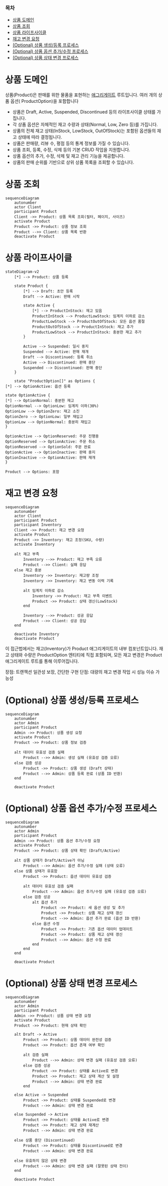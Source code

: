 ### 목차

- [상품 도메인](#상품-도메인)
- [상품 조회](#상품-조회)
- [상품 라이프사이클](#상품-라이프사이클)
- [재고 변경 요청](#재고-변경-요청)
- [(Optional) 상품 생성/등록 프로세스](#optional-상품-생성등록-프로세스)
- [(Optional) 상품 옵션 추가/수정 프로세스](#optional-상품-옵션-추가수정-프로세스)
- [(Optional) 상품 상태 변경 프로세스](#optional-상품-상태-변경-프로세스)

# 상품 도메인

상품(Product)은 판매를 위한 물품을 표현하는 [애그리게이트](https://en.wikipedia.org/wiki/Domain-driven_design#Aggregates) 루트입니다. 여러 개의 상품 옵션(
ProductOption)을 포함합니다

- 상품은 Draft, Active, Suspended, Discontinued 등의 라이프사이클 상태를 가집니다.
- 각 상품 옵션은 자체적인 재고 수량과 상태(Normal, Low, Zero 등)를 가집니다.
- 상품의 전체 재고 상태(InStock, LowStock, OutOfStock)는 포함된 옵션들의 재고 상태에 따라 결정됩니다.
- 상품은 판매량, 리뷰 수, 평점 등의 통계 정보를 가질 수 있습니다.
- 상품 조회, 등록, 수정, 삭제 등의 기본 CRUD 작업을 지원합니다.
- 상품 옵션의 추가, 수정, 삭제 및 재고 관리 기능을 제공합니다.
- 상품의 판매 순위를 기반으로 상위 상품 목록을 조회할 수 있습니다.

# 상품 조회

```mermaid
sequenceDiagram
    autonumber
    actor Client
    participant Product
    Client ->> Product: 상품 목록 조회(필터, 페이지, 사이즈)
    activate Product
    Product ->> Product: 상품 정보 조회
    Product -->> Client: 상품 목록 반환
    deactivate Product
```

# 상품 라이프사이클

```mermaid
stateDiagram-v2
    [*] --> Product: 상품 등록

    state Product {
        [*] --> Draft: 초안 등록
        Draft --> Active: 판매 시작

        state Active {
            [*] --> ProductInStock: 재고 있음
            ProductInStock --> ProductLowStock: 임계치 이하로 감소
            ProductLowStock --> ProductOutOfStock: 모든 옵션 품절
            ProductOutOfStock --> ProductInStock: 재고 추가
            ProductLowStock --> ProductInStock: 충분한 재고 추가
        }

        Active --> Suspended: 일시 중지
        Suspended --> Active: 판매 재개
        Draft --> Discontinued: 등록 취소
        Active --> Discontinued: 판매 중단
        Suspended --> Discontinued: 판매 중단
    }

    state "ProductOption[]" as Options {
[*] --> OptionActive: 옵션 등록

state OptionActive {
[*] --> OptionNormal: 충분한 재고
OptionNormal --> OptionLow: 임계치 이하(30%)
OptionLow --> OptionZero: 재고 소진
OptionZero --> OptionLow: 일부 재입고
OptionLow --> OptionNormal: 충분히 재입고
}

OptionActive --> OptionReserved: 주문 진행중
OptionReserved --> OptionActive: 주문 취소
OptionReserved --> OptionSold: 주문 완료
OptionActive --> OptionInactive: 판매 중지
OptionInactive --> OptionActive: 판매 재개
}

Product --> Options: 포함
```

# 재고 변경 요청

```mermaid
sequenceDiagram
    autonumber
    actor Client
    participant Product
    participant Inventory
    Client ->> Product: 재고 변경 요청
    activate Product
    Product ->> Inventory: 재고 조정(SKU, 수량)
    activate Inventory

    alt 재고 부족
        Inventory -->> Product: 재고 부족 오류
        Product -->> Client: 실패 응답
    else 재고 충분
        Inventory ->> Inventory: 재고량 조정
        Inventory ->> Inventory: 재고 변동 이력 기록

        alt 임계치 이하로 감소
            Inventory ->> Product: 재고 부족 이벤트
            Product ->> Product: 상태 갱신(LowStock)
        end

        Inventory -->> Product: 성공 응답
        Product -->> Client: 성공 응답
    end

    deactivate Inventory
    deactivate Product
```

이 접근법에서는 재고(Inventory)가 Product 애그리게이트의 내부 컴포넌트입니다.
재고 상태와 수량은 ProductOption 엔티티에 직접 포함되며, 모든 재고 변경은
Product 애그리게이트 루트를 통해 이루어집니다.

장점: 트랜잭션 일관성 보장, 간단한 구현
단점: 대량의 재고 변경 작업 시 성능 이슈 가능성

# (Optional) 상품 생성/등록 프로세스

```mermaid
sequenceDiagram
    autonumber
    actor Admin
    participant Product
    Admin ->> Product: 상품 생성 요청
    activate Product
    Product ->> Product: 상품 정보 검증

    alt 데이터 유효성 검증 실패
        Product -->> Admin: 생성 실패 (유효성 검증 오류)
    else 검증 성공
        Product ->> Product: 상품 생성 (Draft 상태)
        Product -->> Admin: 상품 등록 완료 (상품 ID 반환)
    end

    deactivate Product
```

# (Optional) 상품 옵션 추가/수정 프로세스

```mermaid
sequenceDiagram
    autonumber
    actor Admin
    participant Product
    Admin ->> Product: 상품 옵션 추가/수정 요청
    activate Product
    Product ->> Product: 상품 상태 확인 (Draft/Active)

    alt 상품 상태가 Draft/Active가 아님
        Product -->> Admin: 옵션 추가/수정 실패 (상태 오류)
    else 상품 상태가 유효함
        Product ->> Product: 옵션 데이터 유효성 검증

        alt 데이터 유효성 검증 실패
            Product -->> Admin: 옵션 추가/수정 실패 (유효성 검증 오류)
        else 검증 성공
            alt 옵션 추가
                Product ->> Product: 새 옵션 생성 및 추가
                Product ->> Product: 상품 재고 상태 갱신
                Product -->> Admin: 옵션 추가 완료 (옵션 ID 반환)
            else 옵션 수정
                Product ->> Product: 기존 옵션 데이터 업데이트
                Product ->> Product: 상품 재고 상태 갱신
                Product -->> Admin: 옵션 수정 완료
            end
        end
    end

    deactivate Product
```

# (Optional) 상품 상태 변경 프로세스

```mermaid
sequenceDiagram
    autonumber
    actor Admin
    participant Product
    Admin ->> Product: 상품 상태 변경 요청
    activate Product
    Product ->> Product: 현재 상태 확인

    alt Draft -> Active
        Product ->> Product: 상품 데이터 완전성 검증
        Product ->> Product: 옵션 존재 여부 확인

        alt 검증 실패
            Product -->> Admin: 상태 변경 실패 (유효성 검증 오류)
        else 검증 성공
            Product ->> Product: 상태를 Active로 변경
            Product ->> Product: 재고 상태 계산 및 설정
            Product -->> Admin: 상태 변경 완료
        end

    else Active -> Suspended
        Product ->> Product: 상태를 Suspended로 변경
        Product -->> Admin: 상태 변경 완료

    else Suspended -> Active
        Product ->> Product: 상태를 Active로 변경
        Product ->> Product: 재고 상태 재계산
        Product -->> Admin: 상태 변경 완료

    else 상품 중단 (Discontinued)
        Product ->> Product: 상태를 Discontinued로 변경
        Product -->> Admin: 상태 변경 완료

    else 유효하지 않은 상태 변경
        Product -->> Admin: 상태 변경 실패 (잘못된 상태 전이)
    end

    deactivate Product
```

